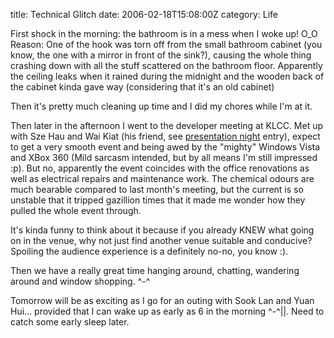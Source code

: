 title: Technical Glitch
date: 2006-02-18T15:08:00Z
category: Life

First shock in the morning: the bathroom is in a mess when I woke up! O\_O
Reason: One of the hook was torn off from the small bathroom cabinet (you know, the one with a mirror in front of the sink?), causing the whole thing crashing down with all the stuff scattered on the bathroom floor. Apparently the ceiling leaks when it rained during the midnight and the wooden back of the cabinet kinda gave way (considering that it's an old cabinet)

Then it's pretty much cleaning up time and I did my chores while I'm at it.

Then later in the afternoon I went to the developer meeting at KLCC. Met up with Sze Hau and Wai Kiat (his friend, see [presentation night]({filename}/blog/2006/little-big-things-or-big-little-things.md) entry), expect to get a very smooth event and being awed by the "mighty" Windows Vista and XBox 360 (Mild sarcasm intended, but by all means I'm still impressed :p). But no, apparently the event coincides with the office renovations as well as electrical repairs and maintenance work. The chemical odours are much bearable compared to last month's meeting, but the current is so unstable that it tripped gazillion times that it made me wonder how they pulled the whole event through.

It's kinda funny to think about it because if you already KNEW what going on in the venue, why not just find another venue suitable and conducive? Spoiling the audience experience is a definitely no-no, you know :).

Then we have a really great time hanging around, chatting, wandering around and window shopping. ^-^

Tomorrow will be as exciting as I go for an outing with Sook Lan and Yuan Hui… provided that I can wake up as early as 6 in the morning ^-^||. Need to catch some early sleep later.
